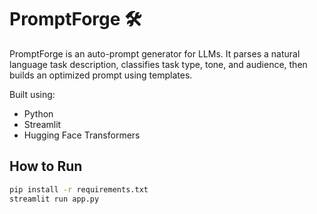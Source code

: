 # PromptForge 🛠️

PromptForge is an auto-prompt generator for LLMs.
It parses a natural language task description, classifies task type, tone, and audience, then builds an optimized prompt using templates.

Built using:
- Python
- Streamlit
- Hugging Face Transformers

## How to Run

```bash
pip install -r requirements.txt
streamlit run app.py
